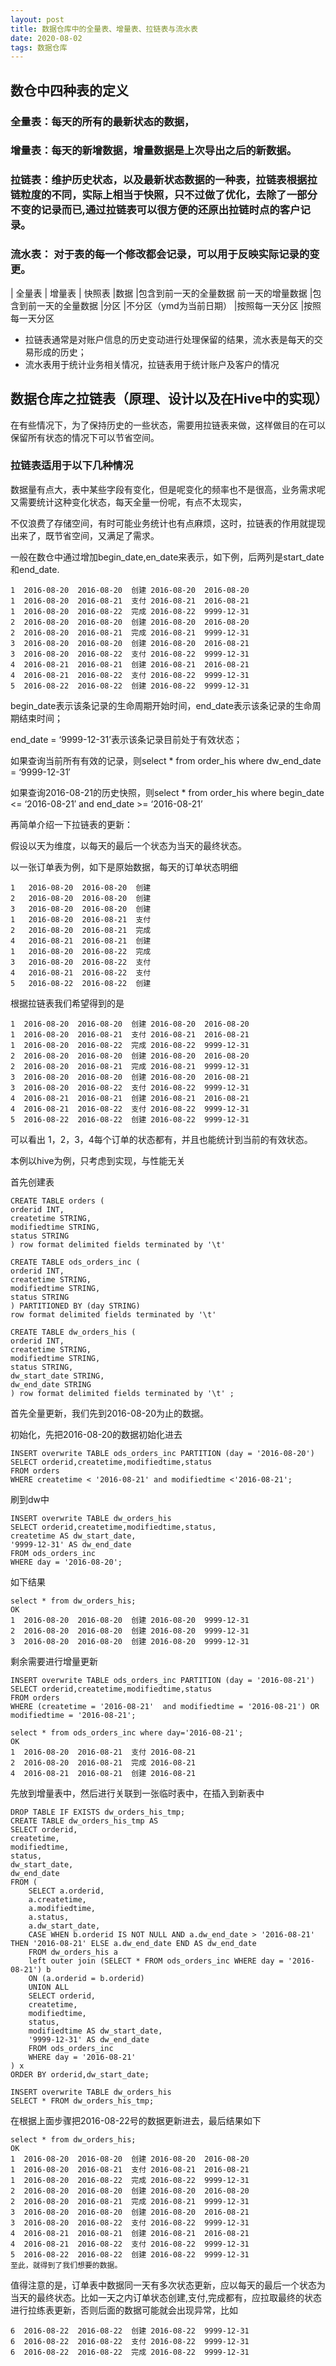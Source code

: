 ```yaml
---
layout: post
title: 数据仓库中的全量表、增量表、拉链表与流水表
date: 2020-08-02
tags: 数据仓库
---
```



## 数仓中四种表的定义
### 全量表：每天的所有的最新状态的数据，
### 增量表：每天的新增数据，增量数据是上次导出之后的新数据。
### 拉链表：维护历史状态，以及最新状态数据的一种表，拉链表根据拉链粒度的不同，实际上相当于快照，只不过做了优化，去除了一部分不变的记录而已,通过拉链表可以很方便的还原出拉链时点的客户记录。
### 流水表： 对于表的每一个修改都会记录，可以用于反映实际记录的变更。 

| 全量表 |	增量表	| 快照表
|数据	|包含到前一天的全量数据	前一天的增量数据	|包含到前一天的全量数据
|分区	|不分区（ymd为当前日期）	|按照每一天分区	|按照每一天分区

- 拉链表通常是对账户信息的历史变动进行处理保留的结果，流水表是每天的交易形成的历史；
- 流水表用于统计业务相关情况，拉链表用于统计账户及客户的情况

## 数据仓库之拉链表（原理、设计以及在Hive中的实现）
在有些情况下，为了保持历史的一些状态，需要用拉链表来做，这样做目的在可以保留所有状态的情况下可以节省空间。
### 拉链表适用于以下几种情况
 
数据量有点大，表中某些字段有变化，但是呢变化的频率也不是很高，业务需求呢又需要统计这种变化状态，每天全量一份呢，有点不太现实，
 
不仅浪费了存储空间，有时可能业务统计也有点麻烦，这时，拉链表的作用就提现出来了，既节省空间，又满足了需求。
 
一般在数仓中通过增加begin_date,en_date来表示，如下例，后两列是start_date和end_date.

```
1  2016-08-20  2016-08-20  创建 2016-08-20  2016-08-20
1  2016-08-20  2016-08-21  支付 2016-08-21  2016-08-21
1  2016-08-20  2016-08-22  完成 2016-08-22  9999-12-31
2  2016-08-20  2016-08-20  创建 2016-08-20  2016-08-20
2  2016-08-20  2016-08-21  完成 2016-08-21  9999-12-31
3  2016-08-20  2016-08-20  创建 2016-08-20  2016-08-21
3  2016-08-20  2016-08-22  支付 2016-08-22  9999-12-31
4  2016-08-21  2016-08-21  创建 2016-08-21  2016-08-21
4  2016-08-21  2016-08-22  支付 2016-08-22  9999-12-31
5  2016-08-22  2016-08-22  创建 2016-08-22  9999-12-31
```

begin_date表示该条记录的生命周期开始时间，end_date表示该条记录的生命周期结束时间；
 
end_date = ‘9999-12-31’表示该条记录目前处于有效状态；
 
如果查询当前所有有效的记录，则select * from order_his where dw_end_date = ‘9999-12-31′
 
如果查询2016-08-21的历史快照，则select * from order_his where begin_date <= ‘2016-08-21′ and end_date >= ‘2016-08-21’
 
再简单介绍一下拉链表的更新：
 
假设以天为维度，以每天的最后一个状态为当天的最终状态。
 
以一张订单表为例，如下是原始数据，每天的订单状态明细

```
1   2016-08-20  2016-08-20  创建
2   2016-08-20  2016-08-20  创建
3   2016-08-20  2016-08-20  创建
1   2016-08-20  2016-08-21  支付
2   2016-08-20  2016-08-21  完成
4   2016-08-21  2016-08-21  创建
1   2016-08-20  2016-08-22  完成
3   2016-08-20  2016-08-22  支付
4   2016-08-21  2016-08-22  支付
5   2016-08-22  2016-08-22  创建
```
根据拉链表我们希望得到的是
```
1  2016-08-20  2016-08-20  创建 2016-08-20  2016-08-20
1  2016-08-20  2016-08-21  支付 2016-08-21  2016-08-21
1  2016-08-20  2016-08-22  完成 2016-08-22  9999-12-31
2  2016-08-20  2016-08-20  创建 2016-08-20  2016-08-20
2  2016-08-20  2016-08-21  完成 2016-08-21  9999-12-31
3  2016-08-20  2016-08-20  创建 2016-08-20  2016-08-21
3  2016-08-20  2016-08-22  支付 2016-08-22  9999-12-31
4  2016-08-21  2016-08-21  创建 2016-08-21  2016-08-21
4  2016-08-21  2016-08-22  支付 2016-08-22  9999-12-31
5  2016-08-22  2016-08-22  创建 2016-08-22  9999-12-31
```
可以看出 1，2，3，4每个订单的状态都有，并且也能统计到当前的有效状态。
 
本例以hive为例，只考虑到实现，与性能无关
 
首先创建表
```
CREATE TABLE orders (
orderid INT,
createtime STRING,
modifiedtime STRING,
status STRING
) row format delimited fields terminated by '\t'
```

```
CREATE TABLE ods_orders_inc (
orderid INT,
createtime STRING,
modifiedtime STRING,
status STRING
) PARTITIONED BY (day STRING)
row format delimited fields terminated by '\t'
```

``` 
CREATE TABLE dw_orders_his (
orderid INT,
createtime STRING,
modifiedtime STRING,
status STRING,
dw_start_date STRING,
dw_end_date STRING
) row format delimited fields terminated by '\t' ;
```
首先全量更新，我们先到2016-08-20为止的数据。
 
初始化，先把2016-08-20的数据初始化进去
```
INSERT overwrite TABLE ods_orders_inc PARTITION (day = '2016-08-20')
SELECT orderid,createtime,modifiedtime,status
FROM orders
WHERE createtime < '2016-08-21' and modifiedtime <'2016-08-21';
```
刷到dw中
```
INSERT overwrite TABLE dw_orders_his
SELECT orderid,createtime,modifiedtime,status,
createtime AS dw_start_date,
'9999-12-31' AS dw_end_date
FROM ods_orders_inc
WHERE day = '2016-08-20';
```
如下结果
```
select * from dw_orders_his;
OK
1  2016-08-20  2016-08-20  创建 2016-08-20  9999-12-31
2  2016-08-20  2016-08-20  创建 2016-08-20  9999-12-31
3  2016-08-20  2016-08-20  创建 2016-08-20  9999-12-31
```
剩余需要进行增量更新
 
```
INSERT overwrite TABLE ods_orders_inc PARTITION (day = '2016-08-21')
SELECT orderid,createtime,modifiedtime,status
FROM orders
WHERE (createtime = '2016-08-21'  and modifiedtime = '2016-08-21') OR modifiedtime = '2016-08-21';
```
```
select * from ods_orders_inc where day='2016-08-21';
OK
1  2016-08-20  2016-08-21  支付 2016-08-21
2  2016-08-20  2016-08-21  完成 2016-08-21
4  2016-08-21  2016-08-21  创建 2016-08-21
```
先放到增量表中，然后进行关联到一张临时表中，在插入到新表中
 
```
DROP TABLE IF EXISTS dw_orders_his_tmp;
CREATE TABLE dw_orders_his_tmp AS
SELECT orderid,
createtime,
modifiedtime,
status,
dw_start_date,
dw_end_date
FROM (
    SELECT a.orderid,
    a.createtime,
    a.modifiedtime,
    a.status,
    a.dw_start_date,
    CASE WHEN b.orderid IS NOT NULL AND a.dw_end_date > '2016-08-21' THEN '2016-08-21' ELSE a.dw_end_date END AS dw_end_date
    FROM dw_orders_his a
    left outer join (SELECT * FROM ods_orders_inc WHERE day = '2016-08-21') b
    ON (a.orderid = b.orderid)
    UNION ALL
    SELECT orderid,
    createtime,
    modifiedtime,
    status,
    modifiedtime AS dw_start_date,
    '9999-12-31' AS dw_end_date
    FROM ods_orders_inc
    WHERE day = '2016-08-21'
) x
ORDER BY orderid,dw_start_date;
```
```
INSERT overwrite TABLE dw_orders_his
SELECT * FROM dw_orders_his_tmp;
```
在根据上面步骤把2016-08-22号的数据更新进去，最后结果如下
 
```
select * from dw_orders_his;
OK
1  2016-08-20  2016-08-20  创建 2016-08-20  2016-08-20
1  2016-08-20  2016-08-21  支付 2016-08-21  2016-08-21
1  2016-08-20  2016-08-22  完成 2016-08-22  9999-12-31
2  2016-08-20  2016-08-20  创建 2016-08-20  2016-08-20
2  2016-08-20  2016-08-21  完成 2016-08-21  9999-12-31
3  2016-08-20  2016-08-20  创建 2016-08-20  2016-08-21
3  2016-08-20  2016-08-22  支付 2016-08-22  9999-12-31
4  2016-08-21  2016-08-21  创建 2016-08-21  2016-08-21
4  2016-08-21  2016-08-22  支付 2016-08-22  9999-12-31
5  2016-08-22  2016-08-22  创建 2016-08-22  9999-12-31
至此，就得到了我们想要的数据。
```

值得注意的是，订单表中数据同一天有多次状态更新，应以每天的最后一个状态为当天的最终状态。比如一天之内订单状态创建,支付,完成都有，应拉取最终的状态进行拉练表更新，否则后面的数据可能就会出现异常，比如
```
6  2016-08-22  2016-08-22  创建 2016-08-22  9999-12-31
6  2016-08-22  2016-08-22  支付 2016-08-22  9999-12-31
6  2016-08-22  2016-08-22  完成 2016-08-22  9999-12-31
```